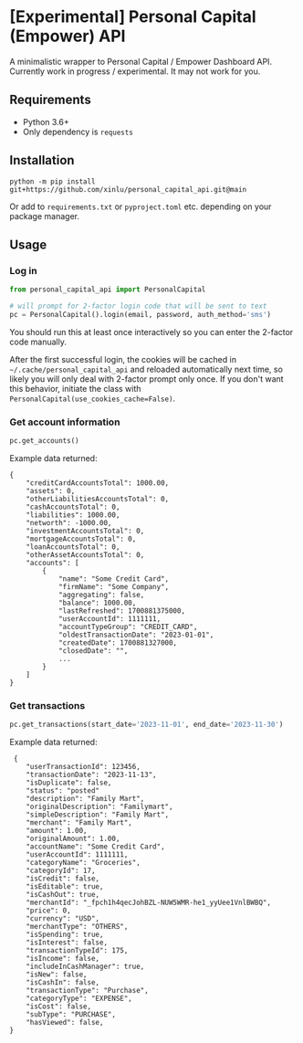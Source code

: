 # [Experimental] Personal Capital (Empower) API

A minimalistic wrapper to Personal Capital / Empower Dashboard API. Currently work in progress / experimental. It may not work for you.

## Requirements

- Python 3.6+
- Only dependency is `requests`

## Installation
```
python -m pip install git+https://github.com/xinlu/personal_capital_api.git@main
```
Or add to `requirements.txt` or `pyproject.toml` etc. depending on your package manager.

## Usage

### Log in
```python
from personal_capital_api import PersonalCapital

# will prompt for 2-factor login code that will be sent to text
pc = PersonalCapital().login(email, password, auth_method='sms')
```
You should run this at least once interactively so you can enter the 2-factor code manually.

After the first successful login, the cookies will be cached in `~/.cache/personal_capital_api` and reloaded automatically next time, so likely you will only deal with 2-factor prompt only once. If you don't want this behavior, initiate the class with `PersonalCapital(use_cookies_cache=False)`.

### Get account information
```python
pc.get_accounts()
```

Example data returned:
```
{
    "creditCardAccountsTotal": 1000.00,
    "assets": 0,
    "otherLiabilitiesAccountsTotal": 0,
    "cashAccountsTotal": 0,
    "liabilities": 1000.00,
    "networth": -1000.00,
    "investmentAccountsTotal": 0,
    "mortgageAccountsTotal": 0,
    "loanAccountsTotal": 0,
    "otherAssetAccountsTotal": 0,
    "accounts": [
        {
            "name": "Some Credit Card",
            "firmName": "Some Company",
            "aggregating": false,
            "balance": 1000.00,
            "lastRefreshed": 1700881375000,
            "userAccountId": 1111111,
            "accountTypeGroup": "CREDIT_CARD",
            "oldestTransactionDate": "2023-01-01",
            "createdDate": 1700881327000,
            "closedDate": "",
            ...
        }
    ]
}
```

### Get transactions
```python
pc.get_transactions(start_date='2023-11-01', end_date='2023-11-30')
```

Example data returned:

```
 {
    "userTransactionId": 123456,
    "transactionDate": "2023-11-13",
    "isDuplicate": false,
    "status": "posted"
    "description": "Family Mart",
    "originalDescription": "Familymart",
    "simpleDescription": "Family Mart",
    "merchant": "Family Mart",
    "amount": 1.00,
    "originalAmount": 1.00,
    "accountName": "Some Credit Card",
    "userAccountId": 1111111,
    "categoryName": "Groceries",
    "categoryId": 17,
    "isCredit": false,
    "isEditable": true,
    "isCashOut": true,
    "merchantId": "_fpch1h4qecJohBZL-NUW5WMR-he1_yyUee1VnlBWBQ",
    "price": 0,
    "currency": "USD",
    "merchantType": "OTHERS",
    "isSpending": true,
    "isInterest": false,
    "transactionTypeId": 175,
    "isIncome": false,
    "includeInCashManager": true,
    "isNew": false,
    "isCashIn": false,
    "transactionType": "Purchase",
    "categoryType": "EXPENSE",
    "isCost": false,
    "subType": "PURCHASE",
    "hasViewed": false,
}
```
